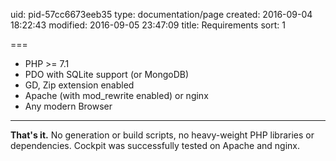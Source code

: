 uid: pid-57cc6673eeb35
type: documentation/page
created: 2016-09-04 18:22:43
modified: 2016-09-05 23:47:09
title: Requirements
sort: 1

===

- PHP >= 7.1
- PDO with SQLite support (or MongoDB)
- GD, Zip extension enabled
- Apache (with mod_rewrite enabled) or nginx
- Any modern Browser

---

**That's it.** No generation or build scripts, no heavy-weight PHP libraries or dependencies.
Cockpit was successfully tested on Apache and nginx.
